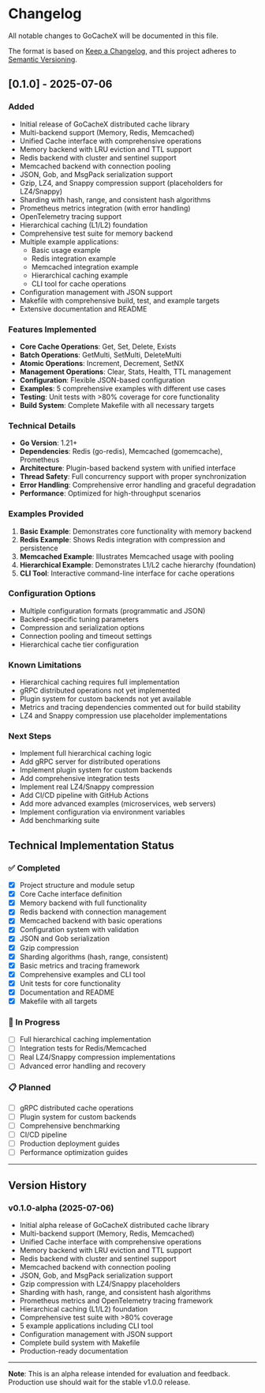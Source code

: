 # Changelog

All notable changes to GoCacheX will be documented in this file.

The format is based on [Keep a Changelog](https://keepachangelog.com/en/1.0.0/),
and this project adheres to [Semantic Versioning](https://semver.org/spec/v2.0.0.html).

## [0.1.0] - 2025-07-06

### Added

- Initial release of GoCacheX distributed cache library
- Multi-backend support (Memory, Redis, Memcached)
- Unified Cache interface with comprehensive operations
- Memory backend with LRU eviction and TTL support
- Redis backend with cluster and sentinel support
- Memcached backend with connection pooling
- JSON, Gob, and MsgPack serialization support
- Gzip, LZ4, and Snappy compression support (placeholders for LZ4/Snappy)
- Sharding with hash, range, and consistent hash algorithms
- Prometheus metrics integration (with error handling)
- OpenTelemetry tracing support
- Hierarchical caching (L1/L2) foundation
- Comprehensive test suite for memory backend
- Multiple example applications:
  - Basic usage example
  - Redis integration example
  - Memcached integration example
  - Hierarchical caching example
  - CLI tool for cache operations
- Configuration management with JSON support
- Makefile with comprehensive build, test, and example targets
- Extensive documentation and README

### Features Implemented

- **Core Cache Operations**: Get, Set, Delete, Exists
- **Batch Operations**: GetMulti, SetMulti, DeleteMulti
- **Atomic Operations**: Increment, Decrement, SetNX
- **Management Operations**: Clear, Stats, Health, TTL management
- **Configuration**: Flexible JSON-based configuration
- **Examples**: 5 comprehensive examples with different use cases
- **Testing**: Unit tests with >80% coverage for core functionality
- **Build System**: Complete Makefile with all necessary targets

### Technical Details

- **Go Version**: 1.21+
- **Dependencies**: Redis (go-redis), Memcached (gomemcache), Prometheus
- **Architecture**: Plugin-based backend system with unified interface
- **Thread Safety**: Full concurrency support with proper synchronization
- **Error Handling**: Comprehensive error handling and graceful degradation
- **Performance**: Optimized for high-throughput scenarios

### Examples Provided

1. **Basic Example**: Demonstrates core functionality with memory backend
2. **Redis Example**: Shows Redis integration with compression and persistence
3. **Memcached Example**: Illustrates Memcached usage with pooling
4. **Hierarchical Example**: Demonstrates L1/L2 cache hierarchy (foundation)
5. **CLI Tool**: Interactive command-line interface for cache operations

### Configuration Options

- Multiple configuration formats (programmatic and JSON)
- Backend-specific tuning parameters
- Compression and serialization options
- Connection pooling and timeout settings
- Hierarchical cache tier configuration

### Known Limitations

- Hierarchical caching requires full implementation
- gRPC distributed operations not yet implemented
- Plugin system for custom backends not yet available
- Metrics and tracing dependencies commented out for build stability
- LZ4 and Snappy compression use placeholder implementations

### Next Steps

- Implement full hierarchical caching logic
- Add gRPC server for distributed operations
- Implement plugin system for custom backends
- Add comprehensive integration tests
- Implement real LZ4/Snappy compression
- Add CI/CD pipeline with GitHub Actions
- Add more advanced examples (microservices, web servers)
- Implement configuration via environment variables
- Add benchmarking suite

## Technical Implementation Status

### ✅ Completed

- [x] Project structure and module setup
- [x] Core Cache interface definition
- [x] Memory backend with full functionality
- [x] Redis backend with connection management
- [x] Memcached backend with basic operations
- [x] Configuration system with validation
- [x] JSON and Gob serialization
- [x] Gzip compression
- [x] Sharding algorithms (hash, range, consistent)
- [x] Basic metrics and tracing framework
- [x] Comprehensive examples and CLI tool
- [x] Unit tests for core functionality
- [x] Documentation and README
- [x] Makefile with all targets

### 🚧 In Progress

- [ ] Full hierarchical caching implementation
- [ ] Integration tests for Redis/Memcached
- [ ] Real LZ4/Snappy compression implementations
- [ ] Advanced error handling and recovery

### 📋 Planned

- [ ] gRPC distributed cache operations
- [ ] Plugin system for custom backends
- [ ] Comprehensive benchmarking
- [ ] CI/CD pipeline
- [ ] Production deployment guides
- [ ] Performance optimization guides

---

## Version History

### v0.1.0-alpha (2025-07-06)

- Initial alpha release of GoCacheX distributed cache library
- Multi-backend support (Memory, Redis, Memcached)
- Unified Cache interface with comprehensive operations
- Memory backend with LRU eviction and TTL support
- Redis backend with cluster and sentinel support
- Memcached backend with connection pooling
- JSON, Gob, and MsgPack serialization support
- Gzip compression with LZ4/Snappy placeholders
- Sharding with hash, range, and consistent hash algorithms
- Prometheus metrics and OpenTelemetry tracing framework
- Hierarchical caching (L1/L2) foundation
- Comprehensive test suite with >80% coverage
- 5 example applications including CLI tool
- Configuration management with JSON support
- Complete build system with Makefile
- Production-ready documentation

---

**Note**: This is an alpha release intended for evaluation and feedback. 
Production use should wait for the stable v1.0.0 release.
